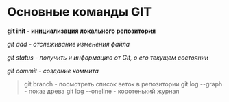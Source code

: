 # Основные команды GIT

**git init - инициализация локального репозитория**

*git add - отслеживание изменения файла*

*git status - получить и информацию от Git, о его текущем состоянии*

*git commit - создание коммита*
> git branch - посмотреть список веток в репозитории
> git log --graph - показ древа
> git log --oneline - коротенький журнал
